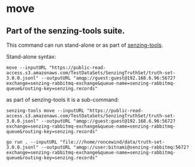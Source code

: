 # move

## Part of the senzing-tools suite.

This command can run stand-alone or as part of [senzing-tools](https://github.com/roncewind/senzing-tools).

Stand-alone syntax:

```console
move --inputURL "https://public-read-access.s3.amazonaws.com/TestDataSets/SenzingTruthSet/truth-set-3.0.0.jsonl" --outputURL "amqp://guest:guest@192.168.6.96:5672?exchange=senzing-rabbitmq-exchange&queue-name=senzing-rabbitmq-queue&routing-key=senzing.records"
```

as part of senzing-tools it is a sub-command:
```console
senzing-tools move --inputURL "https://public-read-access.s3.amazonaws.com/TestDataSets/SenzingTruthSet/truth-set-3.0.0.jsonl" --outputURL "amqp://guest:guest@192.168.6.96:5672?exchange=senzing-rabbitmq-exchange&queue-name=senzing-rabbitmq-queue&routing-key=senzing.records"
```

```
go run . --inputURL "file:///home/roncewind/data/truth-set-3.0.0.jsonl" --outputURL "amqp://user:bitnami@senzing-rabbitmq:5672?exchange=senzing-rabbitmq-exchange&queue-name=senzing-rabbitmq-queue&routing-key=senzing.records"
```